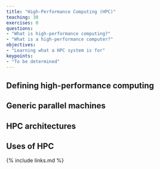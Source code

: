 ```yaml
---
title: "High-Performance Computing (HPC)"
teaching: 30
exercises: 0
questions:
- "What is high-performance computing?"
- "What is a high-performance computer?"
objectives:
- "Learning what a HPC system is for"
keypoints:
- "To be determined"
---
```


## Defining high-performance computing

## Generic parallel machines

## HPC architectures

## Uses of HPC

{% include links.md %}

